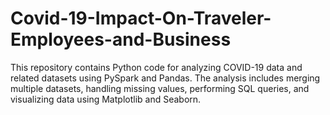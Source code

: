 # Covid-19-Impact-On-Traveler-Employees-and-Business
This repository contains Python code for analyzing COVID-19 data and related datasets using PySpark and Pandas. The analysis includes merging multiple datasets, handling missing values, performing SQL queries, and visualizing data using Matplotlib and Seaborn.
